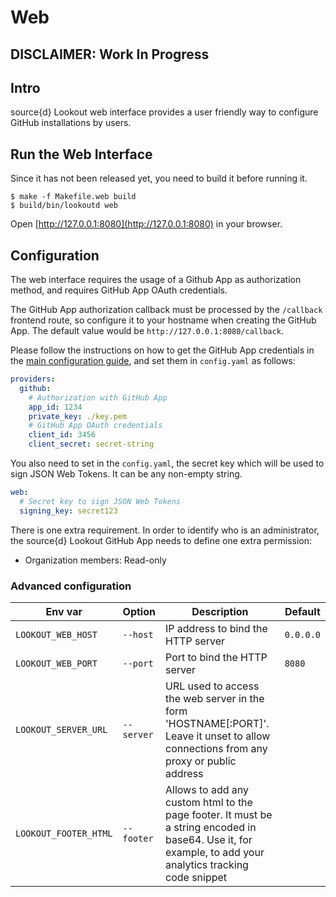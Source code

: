 # Web

## DISCLAIMER: Work In Progress

## Intro

source{d} Lookout web interface provides a user friendly way to configure GitHub installations by users.


## Run the Web Interface

Since it has not been released yet, you need to build it before running it.

```shell
$ make -f Makefile.web build
$ build/bin/lookoutd web
```

Open [http://127.0.0.1:8080](http://127.0.0.1:8080) in your browser.


## Configuration

The web interface requires the usage of a Github App as authorization method, and requires GitHub App OAuth credentials.

The GitHub App authorization callback must be processed by the `/callback` frontend route, so configure it to your hostname when creating the GitHub App. The default value would be `http://127.0.0.1:8080/callback`.

Please follow the instructions on how to get the GitHub App credentials in the [main configuration guide](configuration.md#authentication-as-a-github-app), and set them in `config.yaml` as follows:

```yaml
providers:
  github:
    # Authorization with GitHub App
    app_id: 1234
    private_key: ./key.pem
    # GitHub App OAuth credentials
    client_id: 3456
    client_secret: secret-string
```

You also need to set in the `config.yaml`, the secret key which will be used to sign JSON Web Tokens.
It can be any non-empty string.

```yaml
web:
  # Secret key to sign JSON Web Tokens
  signing_key: secret123
```

There is one extra requirement. In order to identify who is an administrator, the source{d} Lookout GitHub App needs to define one extra permission:

- Organization members: Read-only


### Advanced configuration

| Env var | Option | Description | Default |
| --- | --- | --- | --- |
| `LOOKOUT_WEB_HOST` | `--host` | IP address to bind the HTTP server | `0.0.0.0` |
| `LOOKOUT_WEB_PORT` | `--port` | Port to bind the HTTP server | `8080` |
| `LOOKOUT_SERVER_URL` | `--server` | URL used to access the web server in the form 'HOSTNAME[:PORT]'. Leave it unset to allow connections from any proxy or public address | |
| `LOOKOUT_FOOTER_HTML` | `--footer` | Allows to add any custom html to the page footer. It must be a string encoded in base64. Use it, for example, to add your analytics tracking code snippet | |

